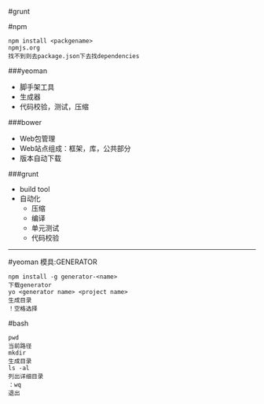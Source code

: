 #grunt

#npm

	npm install <packgename>
	npmjs.org
	找不到则去package.json下去找dependencies

###yeoman

 - 脚手架工具
 - 生成器
 - 代码校验，测试，压缩

###bower

 - Web包管理
 - Web站点组成：框架，库，公共部分
 - 版本自动下载

###grunt

 - build tool
 - 自动化
	 - 压缩
	 - 编译
	 - 单元测试
	 - 代码校验

---

#yeoman
模具:GENERATOR

	npm install -g generator-<name>
	下载generator
	yo <generator name> <project name>
	生成目录
	！空格选择

#bash

	pwd
	当前路径
	mkdir
	生成目录	
	ls -al
	列出详细目录
	：wq
	退出